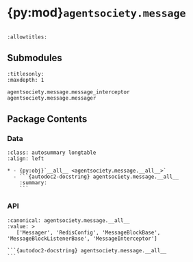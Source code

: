 # {py:mod}`agentsociety.message`

```{py:module} agentsociety.message
```

```{autodoc2-docstring} agentsociety.message
:allowtitles:
```

## Submodules

```{toctree}
:titlesonly:
:maxdepth: 1

agentsociety.message.message_interceptor
agentsociety.message.messager
```

## Package Contents

### Data

````{list-table}
:class: autosummary longtable
:align: left

* - {py:obj}`__all__ <agentsociety.message.__all__>`
  - ```{autodoc2-docstring} agentsociety.message.__all__
    :summary:
    ```
````

### API

````{py:data} __all__
:canonical: agentsociety.message.__all__
:value: >
   ['Messager', 'RedisConfig', 'MessageBlockBase', 'MessageBlockListenerBase', 'MessageInterceptor']

```{autodoc2-docstring} agentsociety.message.__all__
```

````
